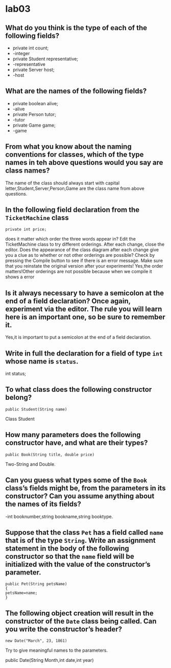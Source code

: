 # lab03

## What do you think is the type of each of the following fields? 
* private int count;
* -integer
* private Student representative;
* -representative
* private Server host;
* -host

## What are the names of the following fields? 
* private boolean alive;
* -alive
* private Person tutor;
* -tutor
* private Game game;
* -game

## From what you know about the naming conventions for classes, which of the type names in teh above questions would you say are class names?
The name of the class should always start with capital letter,Student,Server,Person,Game are the class name from above questions.

## In the following field declaration from the `TicketMachine` class  
```
private int price;
```
does it matter which order the three words appear in? Edit the TicketMachine class to try different orderings. After each change, close the editor. Does the appearance of the class diagram after each change give you a clue as to whether or not other orderings are possible? Check by pressing the Compile button to see if there is an error message. Make sure that you reinstate the original version after your experiments! 
Yes,the order matters!Other orderings are not possible because when we compile it shows a error


## Is it always necessary to have a semicolon at the end of a field declaration? Once again, experiment via the editor. The rule you will learn here is an important one, so be sure to remember it. 
Yes,it is important to put a semicolon at the end of a field declaration.

## Write in full the declaration for a field of type `int` whose name is `status`.
int status;

## To what class does the following constructor belong?
```
public Student(String name)
```
Class Student
## How many parameters does the following constructor have, and what are their types?
```
public Book(String title, double price)
```
Two-String and Double.
## Can you guess what types some of the `Book` class’s fields might be, from the parameters in its constructor? Can you assume anything about the names of its fields?
-int booknumber,string bookname,string booktype.


## Suppose that the class `Pet` has a field called `name` that is of the type `String`. Write an assignment statement in the body of the following constructor so that the `name` field will be initialized with the value of the constructor’s parameter.
```
public Pet(String petsName)
{
petsName=name;
}
```

## The following object creation will result in the constructor of the `Date` class being called. Can you write the constructor’s header?
```
new Date("March", 23, 1861)

```
Try to give meaningful names to the parameters.

public Date(String Month,int date,int year)
